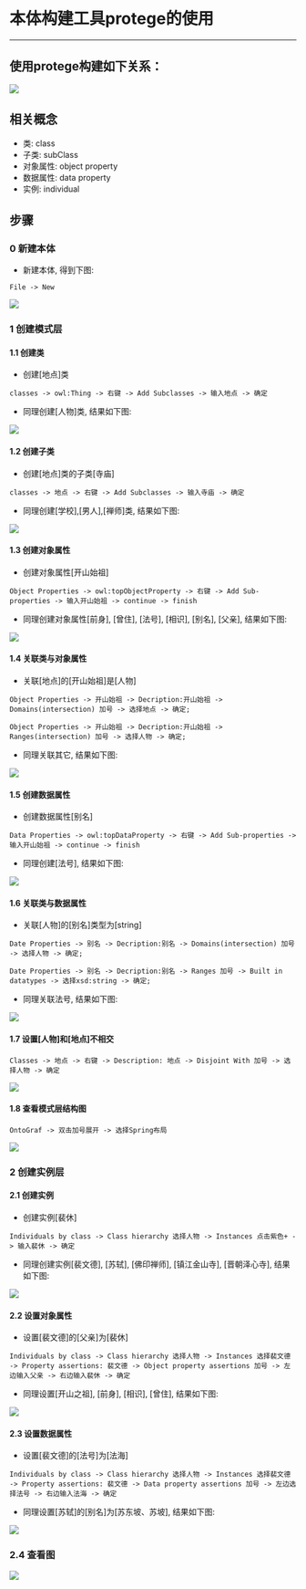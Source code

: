 # 本体构建工具protege的使用
---

## 使用protege构建如下关系：

![](images/protege-01.jpg)

## 相关概念

- 类: class
- 子类: subClass
- 对象属性: object property
- 数据属性: data property
- 实例: individual

## 步骤

### 0 新建本体

- 新建本体, 得到下图:

```
File -> New
```

![](images/protege-02.jpg)

### 1 创建模式层
#### 1.1 创建类

- 创建[地点]类

```
classes -> owl:Thing -> 右键 -> Add Subclasses -> 输入地点 -> 确定
```

- 同理创建[人物]类, 结果如下图:

![](images/protege-03.jpg)

#### 1.2 创建子类

- 创建[地点]类的子类[寺庙]

```
classes -> 地点 -> 右键 -> Add Subclasses -> 输入寺庙 -> 确定
```

- 同理创建[学校],[男人],[禅师]类, 结果如下图:

![](images/protege-04.jpg)

#### 1.3 创建对象属性

- 创建对象属性[开山始祖]

```
Object Properties -> owl:topObjectProperty -> 右键 -> Add Sub-properties -> 输入开山始祖 -> continue -> finish
```

- 同理创建对象属性[前身], [曾住], [法号], [相识], [别名], [父亲], 结果如下图:

![](images/protege-05.jpg)

#### 1.4 关联类与对象属性

- 关联[地点]的[开山始祖]是[人物]

```
Object Properties -> 开山始祖 -> Decription:开山始祖 -> Domains(intersection) 加号 -> 选择地点 -> 确定;

Object Properties -> 开山始祖 -> Decription:开山始祖 -> Ranges(intersection) 加号 -> 选择人物 -> 确定;
```

- 同理关联其它, 结果如下图:

![](images/protege-06.jpg)

#### 1.5 创建数据属性

- 创建数据属性[别名]

```
Data Properties -> owl:topDataProperty -> 右键 -> Add Sub-properties -> 输入开山始祖 -> continue -> finish
```

- 同理创建[法号], 结果如下图:

![](images/protege-07.jpg)

#### 1.6 关联类与数据属性

- 关联[人物]的[别名]类型为[string]

```
Date Properties -> 别名 -> Decription:别名 -> Domains(intersection) 加号 -> 选择人物 -> 确定;

Date Properties -> 别名 -> Decription:别名 -> Ranges 加号 -> Built in datatypes -> 选择xsd:string -> 确定;
```

- 同理关联法号, 结果如下图:

![](images/protege-08.jpg)

#### 1.7 设置[人物]和[地点]不相交

```
Classes -> 地点 -> 右键 -> Description: 地点 -> Disjoint With 加号 -> 选择人物 -> 确定
```

![](images/protege-09.jpg)

#### 1.8 查看模式层结构图

```
OntoGraf -> 双击加号展开 -> 选择Spring布局
```

![](images/protege-10.jpg)

### 2 创建实例层
#### 2.1 创建实例

- 创建实例[裴休]

```
Individuals by class -> Class hierarchy 选择人物 -> Instances 点击紫色+ -> 输入裴休 -> 确定
```

- 同理创建实例[裴文德], [苏轼], [佛印禅师], [镇江金山寺], [晋朝泽心寺], 结果如下图:

![](images/protege-11.jpg)

#### 2.2 设置对象属性

- 设置[裴文德]的[父亲]为[裴休]

```
Individuals by class -> Class hierarchy 选择人物 -> Instances 选择裴文德 -> Property assertions: 裴文德 -> Object property assertions 加号 -> 左边输入父亲 -> 右边输入裴休 -> 确定
```

- 同理设置[开山之祖], [前身], [相识], [曾住], 结果如下图:

![](images/protege-12.jpg)

#### 2.3 设置数据属性

- 设置[裴文德]的[法号]为[法海]

```
Individuals by class -> Class hierarchy 选择人物 -> Instances 选择裴文德 -> Property assertions: 裴文德 -> Data property assertions 加号 -> 左边选择法号 -> 右边输入法海 -> 确定
```

- 同理设置[苏轼]的[别名]为[苏东坡、苏坡], 结果如下图:

![](images/protege-13.jpg)

### 2.4 查看图

![](images/protege-04.jpg)



